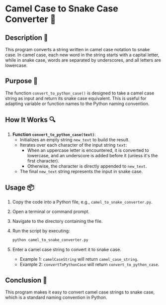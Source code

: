 # Camel Case to Snake Case Converter 🎯

## Description 📝

This program converts a string written in camel case notation to snake case.
In camel case, each new word in the string starts with a capital letter, while in snake case, words are separated by underscores, and all letters are lowercase.

## Purpose 🎯

The function `convert_to_python_case()` is designed to take a camel case string as input and return its snake case equivalent.
This is useful for adapting variable or function names to the Python naming convention.

## How It Works 🔍

1. **Function `convert_to_python_case(text)`**:
    - Initializes an empty string `new_text` to build the result.
    - Iterates over each character of the input string `text`:
        - When an uppercase letter is encountered, it is converted to lowercase, and an underscore is added before it (unless it's the first character).
        - Otherwise, the character is directly appended to `new_text`.
    - The final `new_text` string represents the input in snake case.

## Usage 📦

1. Copy the code into a Python file, e.g., `camel_to_snake_converter.py`.
2. Open a terminal or command prompt.
3. Navigate to the directory containing the file.
4. Run the script by executing:
    ```bash
    python camel_to_snake_converter.py
    ```
5. Enter a camel case string to convert it to snake case.

    - Example 1: `camelCaseString` will return `camel_case_string`.
    - Example 2: `convertToPythonCase` will return `convert_to_python_case`.

## Conclusion 🚀

This program makes it easy to convert camel case strings to snake case, which is a standard naming convention in Python.
